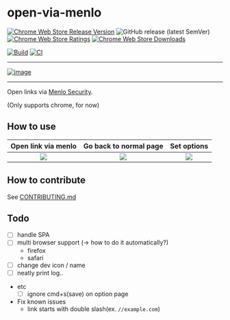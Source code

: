 # open-via-menlo

<!-- Release badges -->
[![Chrome Web Store Release Version](https://img.shields.io/chrome-web-store/v/noipifnjlcnmakealjopkndknloofcka)](https://chrome.google.com/webstore/detail/open-via-menlo/noipifnjlcnmakealjopkndknloofcka)
![GitHub release (latest SemVer)](https://img.shields.io/github/v/release/sh-cho/open-via-menlo)
[![Chrome Web Store Ratings](https://img.shields.io/chrome-web-store/rating/noipifnjlcnmakealjopkndknloofcka)](https://chrome.google.com/webstore/detail/open-via-menlo/noipifnjlcnmakealjopkndknloofcka)
[![Chrome Web Store Downloads](https://img.shields.io/chrome-web-store/users/noipifnjlcnmakealjopkndknloofcka)](https://chrome.google.com/webstore/detail/open-via-menlo/noipifnjlcnmakealjopkndknloofcka)

<!-- Dev badges -->
[![Build](https://github.com/sh-cho/open-via-menlo/actions/workflows/build.yaml/badge.svg?branch=main&event=push)](https://github.com/sh-cho/open-via-menlo/actions/workflows/build.yaml)
[![CI](https://github.com/sh-cho/open-via-menlo/actions/workflows/ci.yaml/badge.svg?branch=main&event=push)](https://github.com/sh-cho/open-via-menlo/actions/workflows/ci.yaml)

---

[![image](https://user-images.githubusercontent.com/11611397/216783062-5f9b5b39-e3d7-48d7-b191-ac1ddc0a325c.png)](https://chrome.google.com/webstore/detail/open-via-menlo/noipifnjlcnmakealjopkndknloofcka)

---

Open links via [Menlo Security](https://safe.menlosecurity.com/).

(Only supports chrome, for now)

## How to use

| Open link via menlo | Go back to normal page | Set options |
:--:|:--:|:--:
![](https://github.com/sh-cho/open-via-menlo/assets/11611397/f624312c-7a69-4e8d-85dd-19676ed7c8d2)  |  ![](https://github.com/sh-cho/open-via-menlo/assets/11611397/0a2c658a-560e-4a7c-88df-a54883b4d27d) | ![](https://github.com/sh-cho/open-via-menlo/assets/11611397/47d513c1-a587-414c-8127-af02a3f30463)

## How to contribute
See [CONTRIBUTING.md](./CONTRIBUTING.md)

## Todo
- [ ] handle SPA
- [ ] multi browser support (-> how to do it automatically?)
  - firefox
  - safari
- [ ] change dev icon / name
- [ ] neatly print log..
- etc
  - [ ] ignore cmd+s(save) on option page
- Fix known issues
  - link starts with double slash(ex. `//example.com`)
